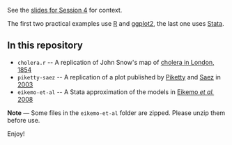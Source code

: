 See the [slides for Session 4](https://frama.link/odur-2017-s4) for context.

The first two practical examples use [R](https://www.r-project.org/) and [ggplot2](http://ggplot2.tidyverse.org/reference/), the last one uses [Stata](https://www.stata.com/).

## In this repository

- `cholera.r` -- A replication of John Snow's map of [cholera in London, 1854](https://en.wikipedia.org/wiki/1854_Broad_Street_cholera_outbreak)
- `piketty-saez` -- A replication of a plot published by [Piketty](http://piketty.pse.ens.fr/) and [Saez](http://emlab.berkeley.edu/~saez) in [2003](https://doi.org/10.1162/00335530360535135)
- `eikemo-et-al` -- A Stata approximation of the models in [Eikemo _et al._ 2008](https://doi.org/10.1016/j.socscimed.2008.01.022)

__Note__ — Some files in the `eikemo-et-al` folder are zipped. Please unzip them before use.

Enjoy!
